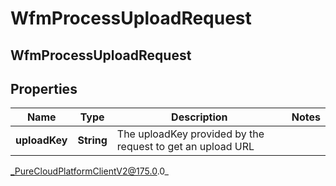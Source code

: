# WfmProcessUploadRequest

## WfmProcessUploadRequest

## Properties

|Name | Type | Description | Notes|
|------------ | ------------- | ------------- | -------------|
| **uploadKey** | **String** | The uploadKey provided by the request to get an upload URL | |



_PureCloudPlatformClientV2@175.0.0_
